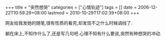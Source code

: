 +++
title = "突然想哭"
categories = ["心情轨迹"]
tags = []
date = 2006-12-22T10:59:29+08:00
lastmod = 2010-10-29T17:02:39+08:00
+++



  网友给我发她的随笔,很有性质的看完,却发现不之什么时候调线了.

躺在床上,不知作什么了,还是写几句吧.心理不知有什么要说,突然有种想哭的冲动.